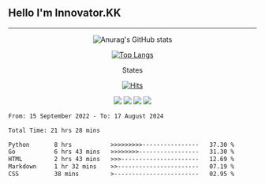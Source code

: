 ## Hello I'm Innovator.KK
-------------------------------------
<div align="center">
  
  ![Anurag's GitHub stats](https://github-readme-stats.vercel.app/api?username=Juhyun-KK&show_icons=true&theme=radical)
  
  [![Top Langs](https://github-readme-stats.vercel.app/api/top-langs/?username=Juhyun-KK&layout=compact)](https://github.com/anuraghazra/github-readme-stats)

</div>

<div align="center">
  
  States

  [![Hits](https://hits.seeyoufarm.com/api/count/incr/badge.svg?url=https%3A%2F%2Fgithub.com%2FNoreen-py%2FNoreen-py&count_bg=%23FB1111&title_bg=%23000000&icon=&icon_color=%23E7E7E7&title=hits&edge_flat=false)](https://hits.seeyoufarm.com)

</div>

<div align="center">

  <img src="https://img.shields.io/badge/Python-3766AB?style=flat-square&logo=Python&logoColor=white"/></a>
  <img src="https://img.shields.io/badge/C++-00599C?style=flat-square&logo=C%2B%2B&logoColor=white"/></a>
  <img src="https://img.shields.io/badge/C-A8B9CC?style=flat-square&logo=C&logoColor=white"/></a>
  <img src="https://img.shields.io/badge/Go-00ADD8?style=flat-square&logo=C%2B%2B&logoColor=white"/></a>

</div>

<!--START_SECTION:waka-->

```txt
From: 15 September 2022 - To: 17 August 2024

Total Time: 21 hrs 28 mins

Python       8 hrs           >>>>>>>>>----------------   37.30 %
Go           6 hrs 43 mins   >>>>>>>>-----------------   31.30 %
HTML         2 hrs 43 mins   >>>----------------------   12.69 %
Markdown     1 hr 32 mins    >>-----------------------   07.19 %
CSS          38 mins         >------------------------   02.95 %
```

<!--END_SECTION:waka-->
